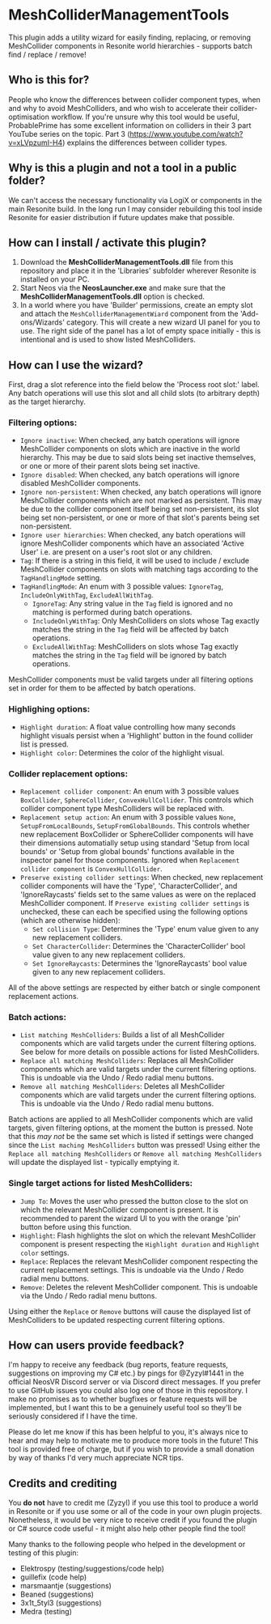 # MeshColliderManagementTools

This plugin adds a utility wizard for easily finding, replacing, or removing MeshCollider components in Resonite world hierarchies - supports batch find / replace / remove!


## Who is this for?
People who know the differences between collider component types, when and why to avoid MeshColliders, and who wish to accelerate their collider-optimisation workflow. If you're unsure why this tool would be useful, ProbablePrime has some excellent information on colliders in their 3 part YouTube series on the topic. Part 3 (https://www.youtube.com/watch?v=xLVpzumI-H4) explains the differences between collider types.


## Why is this a plugin and not a tool in a public folder?
We can't access the necessary functionality via LogiX or components in the main Resonite build. In the long run I may consider rebuilding this tool inside Resonite for easier distribution if future updates make that possible.


## How can I install / activate this plugin?
1. Download the **MeshColliderManagementTools.dll** file from this repository and place it in the 'Libraries' subfolder wherever Resonite is installed on your PC.
2. Start Neos via the **NeosLauncher.exe** and make sure that the **MeshColliderManagementTools.dll** option is checked.
3. In a world where you have 'Builder' permissions, create an empty slot and attach the `MeshColliderManagementWiard` component from the 'Add-ons/Wizards' category. This will create a new wizard UI panel for you to use. The right side of the panel has a lot of empty space initially - this is intentional and is used to show listed MeshColliders.


## How can I use the wizard?
First, drag a slot reference into the field below the 'Process root slot:' label. Any batch operations will use this slot and all child slots (to arbitrary depth) as the target hierarchy.

### Filtering options:
- `Ignore inactive`: When checked, any batch operations will ignore MeshCollider components on slots which are inactive in the world hierarchy. This may be due to said slots being set inactive themselves, or one or more of their parent slots being set inactive.
- `Ignore disabled`: When checked, any batch operations will ignore disabled MeshCollider components.
- `Ignore non-persistent`: When checked, any batch operations will ignore MeshCollider components which are not marked as persistent. This may be due to the collider component itself being set non-persistent, its slot being set non-persistent, or one or more of that slot's parents being set non-persistent.
- `Ignore user hierarchies`: When checked, any batch operations will ignore MeshCollider components which have an associated 'Active User' i.e. are present on a user's root slot or any children.
- `Tag`: If there is a string in this field, it will be used to include / exclude MeshCollider components on slots with matching tags according to the `TagHandlingMode` setting.
- `TagHandlingMode`: An enum with 3 possible values: `IgnoreTag`, `IncludeOnlyWithTag`, `ExcludeAllWithTag`.
  - `IgnoreTag`: Any string value in the `Tag` field is ignored and no matching is performed during batch operations.
  - `IncludeOnlyWithTag`: Only MeshColliders on slots whose Tag exactly matches the string in the `Tag` field will be affected by batch operations.
  - `ExcludeAllWithTag`: MeshColliders on slots whose Tag exactly matches the string in the `Tag` field will be ignored by batch operations.

MeshCollider components must be valid targets under all filtering options set in order for them to be affected by batch operations.

### Highlighing options:
- `Highlight duration`: A float value controlling how many seconds highlight visuals persist when a 'Highlight' button in the found collider list is pressed.
- `Highlight color`: Determines the color of the highlight visual.

### Collider replacement options:
- `Replacement collider component`: An enum with 3 possible values `BoxCollider`, `SphereCollider`, `ConvexHullCollider`. This controls which collider component type MeshColliders will be replaced with.
- `Replacement setup action`: An enum with 3 possible values `None`, `SetupFromLocalBounds`, `SetupFromGlobalBounds`. This controls whether new replacement BoxCollider or SphereCollider components will have their dimensions automatially setup using standard 'Setup from local bounds' or 'Setup from global bounds' functions available in the inspector panel for those components. Ignored when `Replacement collider component` is `ConvexHullCollider`.
- `Preserve existing collider settings`: When checked, new replacement collider components will have the 'Type', 'CharacterCollider', and 'IgnoreRaycasts' fields set to the same values as were on the replaced MeshCollider component. If `Preserve existing collider settings` is unchecked, these can each be specified using the following options (which are otherwise hidden):
  - `Set collision Type`: Determines the 'Type' enum value given to any new replacement colliders.
  - `Set CharacterCollider`: Determines the 'CharacterCollider' bool value given to any new replacement colliders.
  - `Set IgnoreRaycasts`: Determines the 'IgnoreRaycasts' bool value given to any new replacement colliders.

All of the above settings are respected by either batch or single component replacement actions.

### Batch actions:
- `List matching MeshColliders`: Builds a list of all MeshCollider components which are valid targets under the current filtering options. See below for more details on possible actions for listed MeshColliders.
- `Replace all matching MeshColliders`: Replaces all MeshCollider components which are valid targets under the current filtering options. This is undoable via the Undo / Redo radial menu buttons.
- `Remove all matching MeshColliders`: Deletes all MeshCollider components which are valid targets under the current filtering options. This is undoable via the Undo / Redo radial menu buttons.

Batch actions are applied to all MeshCollider components which are valid targets, given filtering options, at the moment the button is pressed. Note that this _may not_ be the same set which is listed if settings were changed since the `List maching MeshColliders` button was pressed! Using either the `Replace all matching MeshColliders` or `Remove all matching MeshColliders` will update the displayed list - typically emptying it.

### Single target actions for listed MeshColliders:
- `Jump To`: Moves the user who pressed the button close to the slot on which the relevant MeshCollider component is present. It is recommended to parent the wizard UI to you with the orange 'pin' button before using this function.
- `Highlight`: Flash highlights the slot on which the relevant MeshCollider component is present respecting the `Highlight duration` and `Highlight color` settings.
- `Replace`: Replaces the relevant MeshCollider component respecting the current replacement settings. This is undoable via the Undo / Redo radial menu buttons.
- `Remove`: Deletes the relevent MeshCollider component. This is undoable via the Undo / Redo radial menu buttons.

Using either the `Replace` or `Remove` buttons will cause the displayed list of MeshColliders to be updated respecting current filtering options.


## How can users provide feedback?
I'm happy to receive any feedback (bug reports, feature requests, suggestions on improving my C# etc.) by pings for @Zyzyl#1441 in the official NeosVR Discord server or via Discord direct messages. If you prefer to use GitHub issues you could also log one of those in this repository. I make no promises as to whether bugfixes or feature requests will be implemented, but I want this to be a genuinely useful tool so they'll be seriously considered if I have the time.


Please do let me know if this has been helpful to you, it's always nice to hear and may help to motivate me to produce more tools in the future! This tool is provided free of charge, but if you wish to provide a small donation by way of thanks I'd very much appreciate NCR tips.

## Credits and crediting
You **do not** have to credit me (Zyzyl) if you use this tool to produce a world in Resonite or if you use some or all of the code in your own plugin projects.
Nonetheless, it would be very nice to receive credit if you found the plugin or C# source code useful - it might also help other people find the tool!

Many thanks to the following people who helped in the development or testing of this plugin:
- Elektrospy (testing/suggestions/code help)
- guillefix (code help)
- marsmaantje (suggestions)
- Beaned (suggestions)
- 3x1t_5tyl3 (suggestions)
- Medra (testing)
